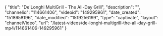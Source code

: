 {
    "title": "De'Longhi MultiGrill - The All-Day Grill",
    "description": "",
    "channelid": "114661406",
    "videoid": "149295961",
    "date_created": "1518658196",
    "date_modified": "1519256199",
    "type": "captivate",
    "layout": "channelVideo",
    "url": "\/latest-videos\/de-longhi-multigrill-the-all-day-grill-mp4\/114661406-149295961"
}